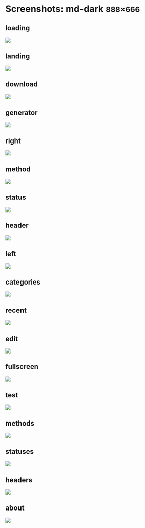 # Screenshots: md-dark <small>888&times;666</small>

## loading

[![](./images/dark_md_01_loading.png)](./images/dark_md_01_loading.png)

## landing

[![](./images/dark_md_02_landing.png)](./images/dark_md_02_landing.png)

## download

[![](./images/dark_md_03_download.png)](./images/dark_md_03_download.png)

## generator

[![](./images/dark_md_04_generator.png)](./images/dark_md_04_generator.png)

## right

[![](./images/dark_md_05_right.png)](./images/dark_md_05_right.png)

## method

[![](./images/dark_md_06_method.png)](./images/dark_md_06_method.png)

## status

[![](./images/dark_md_07_status.png)](./images/dark_md_07_status.png)

## header

[![](./images/dark_md_08_header.png)](./images/dark_md_08_header.png)

## left

[![](./images/dark_md_09_left.png)](./images/dark_md_09_left.png)

## categories

[![](./images/dark_md_10_categories.png)](./images/dark_md_10_categories.png)

## recent

[![](./images/dark_md_11_recent.png)](./images/dark_md_11_recent.png)

## edit

[![](./images/dark_md_12_edit.png)](./images/dark_md_12_edit.png)

## fullscreen

[![](./images/dark_md_13_fullscreen.png)](./images/dark_md_13_fullscreen.png)

## test

[![](./images/dark_md_14_test.png)](./images/dark_md_14_test.png)

## methods

[![](./images/dark_md_15_methods.png)](./images/dark_md_15_methods.png)

## statuses

[![](./images/dark_md_16_statuses.png)](./images/dark_md_16_statuses.png)

## headers

[![](./images/dark_md_17_headers.png)](./images/dark_md_17_headers.png)

## about

[![](./images/dark_md_18_about.png)](./images/dark_md_18_about.png)

